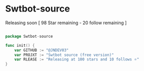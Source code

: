 # Swtbot-source
Releasing soon [ 98 Star remaining - 20 follow remaining ]
```go

package Swtbot-source

func init() {
    var GITHUB := "@JNDEV03"
    var PROJXT := "Swtbot source (free version)"
    var RLEASE := "Releasing at 100 stars and 10 follows ⭐"
}
```
